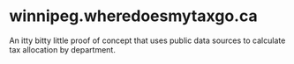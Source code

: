 # winnipeg.wheredoesmytaxgo.ca
An itty bitty little proof of concept that uses public data sources to calculate tax allocation by department.
